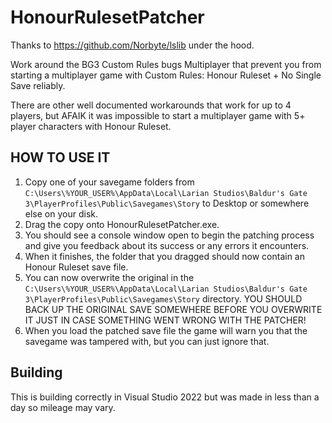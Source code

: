 # HonourRulesetPatcher

Thanks to https://github.com/Norbyte/lslib under the hood. 

Work around the BG3 Custom Rules bugs Multiplayer that prevent you from starting a multiplayer game with Custom Rules: Honour Ruleset + No Single Save reliably.

There are other well documented workarounds that work for up to 4 players, but AFAIK it was impossible to start a multiplayer game with 5+ player characters with Honour Ruleset.

## HOW TO USE IT
1.  Copy one of your savegame folders from `C:\Users\%YOUR_USER%\AppData\Local\Larian Studios\Baldur's Gate 3\PlayerProfiles\Public\Savegames\Story` to Desktop or somewhere else on your disk.
2.  Drag the copy onto HonourRulesetPatcher.exe.
3.  You should see a console window open to begin the patching process and give you feedback about its success or any errors it encounters.
4.  When it finishes, the folder that you dragged should now contain an Honour Ruleset save file.
5.  You can now overwrite the original in the `C:\Users\%YOUR_USER%\AppData\Local\Larian Studios\Baldur's Gate 3\PlayerProfiles\Public\Savegames\Story` directory.
YOU SHOULD BACK UP THE ORIGINAL SAVE SOMEWHERE BEFORE YOU OVERWRITE IT JUST IN CASE SOMETHING WENT WRONG WITH THE PATCHER!
6.  When you load the patched save file the game will warn you that the savegame was tampered with, but you can just ignore that.

## Building
This is building correctly in Visual Studio 2022 but was made in less than a day so mileage may vary.  
